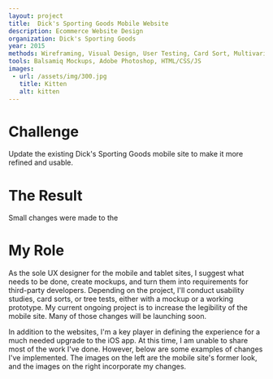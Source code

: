 ```yaml
---
layout: project
title:  Dick's Sporting Goods Mobile Website
description: Ecommerce Website Design
organization: Dick's Sporting Goods
year: 2015
methods: Wireframing, Visual Design, User Testing, Card Sort, Multivariate Testing
tools: Balsamiq Mockups, Adobe Photoshop, HTML/CSS/JS
images: 
 - url: /assets/img/300.jpg
   title: Kitten
   alt: kitten
---
```


# Challenge

Update the existing Dick's Sporting Goods mobile site to make it more refined and usable.

# The Result

Small changes were made to the 

# My Role

As the sole UX designer for the mobile and tablet sites, I suggest what needs to be done, create mockups, and turn them into requirements for third-party developers. Depending on the project, I'll conduct usability studies, card sorts, or tree tests, either with a mockup or a working prototype. My current ongoing project is to increase the legibility of the mobile site. Many of those changes will be launching soon.

In addition to the websites, I'm a key player in defining the experience for a much needed upgrade to the iOS app. At this time, I am unable to share most of the work I've done. However, below are some examples of changes I've implemented. The images on the left are the mobile site's former look, and the images on the right incorporate my changes.
